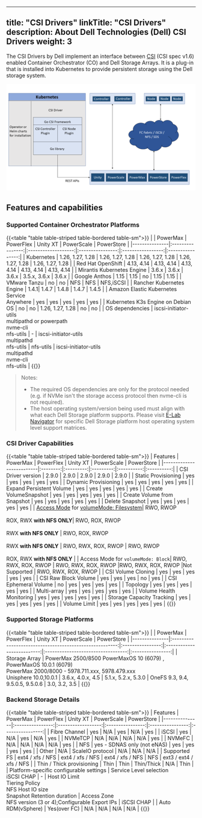 
---
title: "CSI Drivers"
linkTitle: "CSI Drivers"
description: About Dell Technologies (Dell) CSI Drivers 
weight: 3
---

The CSI Drivers by Dell implement an interface between [CSI](https://kubernetes-csi.github.io/docs/) (CSI spec v1.6) enabled Container Orchestrator (CO) and Dell Storage Arrays. It is a plug-in that is installed into Kubernetes to provide persistent storage using the Dell storage system.

![CSI Architecture](Architecture_Diagram.png)

## Features and capabilities

### Supported Container Orchestrator Platforms

{{<table "table table-striped table-bordered table-sm">}}
|               | PowerMax         | PowerFlex           | Unity XT         | PowerScale        | PowerStore       |
|---------------|:----------------:|:-------------------:|:----------------:|:-----------------:|:----------------:|
| Kubernetes    | 1.26, 1.27, 1.28 | 1.26, 1.27, 1.28    | 1.26, 1.27, 1.28 | 1.26, 1.27, 1.28  | 1.26, 1.27, 1.28 |
| Red Hat OpenShift | 4.13, 4.14 | 4.13, 4.14 | 4.13, 4.14 | 4.13, 4.14 | 4.13, 4.14 |
| Mirantis Kubernetes Engine | 3.6.x |     3.6.x         |       3.6.x      | 3.5.x, 3.6.x      |        3.6.x     |
| Google Anthos |        1.15      |          1.15       |        no        |         1.15      |        1.15      |
| VMware Tanzu  |        no        |          no         |        NFS       |         NFS       |      NFS,iSCSI   |
| Rancher Kubernetes Engine | 1.4.1|          1.4.7      |        1.4.8     |         1.4.7     |      1.4.5       |
| Amazon Elastic Kubernetes Service<br> Anywhere | yes  | yes  |   yes      |        yes        |      yes         |
| Kubernetes K3s Engine on Debian OS |     no    |  no   |      1.26, 1.27, 1.28  |        no         |        no        |
| OS dependencies | iscsi-initiator-utils<br>multipathd or powerpath<br>nvme-cli<br>nfs-utils | - |    iscsi-initiator-utils<br>multipathd<br>nfs-utils | nfs-utils | iscsi-initiator-utils<br>multipathd<br>nvme-cli<br>nfs-utils |
{{</table>}}

> Notes:
> * The required OS dependencies are only for the protocol needed (e.g. if NVMe isn't the storage access protocol then nvme-cli is not required).
> * The host operating system/version being used must align with what each Dell Storage platform supports. Please visit [E-Lab Navigator](https://elabnavigator.dell.com/eln/modernHomeSSM) for specific Dell Storage platform host operating system level support matrices.

### CSI Driver Capabilities
{{<table "table table-striped table-bordered table-sm">}}
| Features                 | PowerMax | PowerFlex | Unity XT  | PowerScale | PowerStore |
|--------------------------|:--------:|:---------:|:---------:|:----------:|:----------:|
| CSI Driver version       | 2.9.0    | 2.9.0     | 2.9.0     | 2.9.0      | 2.9.0      |
| Static Provisioning      | yes      | yes       | yes       | yes        | yes        |
| Dynamic Provisioning     | yes      | yes       | yes       | yes        | yes        |
| Expand Persistent Volume | yes      | yes       | yes       | yes        | yes        |
| Create VolumeSnapshot    | yes      | yes       | yes       | yes        | yes        |
| Create Volume from Snapshot | yes   | yes       | yes       | yes        | yes        |
| Delete Snapshot          | yes      | yes       | yes       | yes        | yes        |
| [Access Mode](https://kubernetes.io/docs/concepts/storage/persistent-volumes/#access-modes) for [volumeMode: Filesystem](https://kubernetes.io/docs/concepts/storage/persistent-volumes/#volume-mode)| RWO, RWOP<br><br>ROX, RWX **with NFS ONLY**| RWO, ROX, RWOP<br><br>RWX  **with NFS ONLY** | RWO, ROX, RWOP<br><br>RWX  **with NFS ONLY** | RWO, RWX, ROX, RWOP | RWO, RWOP<br><br>ROX, RWX **with NFS ONLY** |
| Access Mode for `volumeMode: Block`| RWO, RWX, ROX, RWOP | RWO, RWX, ROX, RWOP |RWO, RWX, ROX, RWOP |Not Supported | RWO, RWX, ROX, RWOP |
| CSI Volume Cloning       | yes      | yes       | yes       | yes        | yes        |
| CSI Raw Block Volume     | yes      | yes       | yes       | no         | yes        |
| CSI Ephemeral Volume     | no       | yes       | yes       | yes        | yes        |
| Topology                 | yes      | yes       | yes       | yes        | yes        |
| Multi-array              | yes      | yes       | yes       | yes        | yes        |
| Volume Health Monitoring | yes      | yes       | yes       | yes        | yes        |
| Storage Capacity Tracking | yes     | yes       | yes       | yes        | yes        |
| Volume Limit             | yes      | yes       | yes       | yes        | yes        |
{{</table>}}
### Supported Storage Platforms
{{<table "table table-striped table-bordered table-sm">}}
|               | PowerMax                                                | PowerFlex        | Unity XT                   | PowerScale                         |    PowerStore    |
|---------------|:-------------------------------------------------------:|:----------------:|:--------------------------:|:----------------------------------:|:----------------:|
| Storage Array | PowerMax 2500/8500 PowerMaxOS 10 (6079) , PowerMaxOS 10.0.1 (6079) <br> PowerMax 2000/8000 - 5978.711.xxx, 5978.479.xxx <br>Unisphere 10.0,10.0.1 |    3.6.x, 4.0.x, 4.5  | 5.1.x, 5.2.x, 5.3.0 | OneFS 9.3, 9.4, 9.5.0.5, 9.5.0.6 | 3.0, 3.2, 3.5     |
{{</table>}}

### Backend Storage Details
{{<table "table table-striped table-bordered table-sm">}}
| Features      | PowerMax         | PowerFlex          | Unity XT         | PowerScale       | PowerStore       |
|---------------|:----------------:|:------------------:|:----------------:|:----------------:|:----------------:|
| Fibre Channel | yes              | N/A                | yes              | N/A              | yes              |
| iSCSI         | yes              | N/A                | yes              | N/A              | yes              |
| NVMeTCP       | N/A              | N/A                | N/A              | N/A              | yes              |
| NVMeFC        | N/A              | N/A                | N/A              | N/A              | yes              |
| NFS           | yes - SDNAS only (not eNAS)   | yes   | yes              | yes              | yes              |
| Other         | N/A              | ScaleIO protocol   | N/A              | N/A              | N/A              |
| Supported FS  | ext4 / xfs / NFS | ext4 / xfs / NFS   | ext4 / xfs / NFS | NFS       | ext3 / ext4 / xfs / NFS |
| Thin / Thick provisioning | Thin | Thin               | Thin/Thick       | N/A              | Thin             |
| Platform-specific configurable settings | Service Level selection<br>iSCSI CHAP | - | Host IO Limit<br>Tiering Policy<br>NFS Host IO size<br>Snapshot Retention duration | Access Zone<br>NFS version (3 or 4);Configurable Export IPs | iSCSI CHAP |
| Auto RDM(vSphere)  | Yes(over FC) | N/A               | N/A              | N/A              | N/A              |
{{</table>}}
